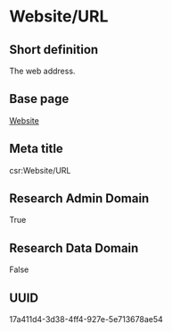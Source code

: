 # Website/URL
## Short definition
The web address.
## Base page
[Website](https://github.com/EuroCRIS/CASRAI-Dictionairies/blob/main/Objects/Website.md)
## Meta title
csr:Website/URL
## Research Admin Domain
True
## Research Data Domain
False
## UUID
17a411d4-3d38-4ff4-927e-5e713678ae54
